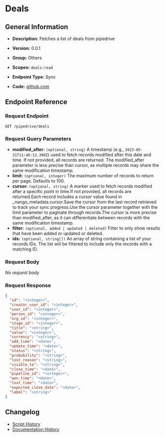 <!-- BEGIN GENERATED CONTENT -->
# Deals

## General Information

- **Description:** Fetches a list of deals from pipedrive

- **Version:** 0.0.1
- **Group:** Others
- **Scopes:** `deals:read`
- **Endpoint Type:** Sync
- **Code:** [github.com](https://github.com/NangoHQ/integration-templates/tree/main/integrations/pipedrive/syncs/deals.ts)


## Endpoint Reference

### Request Endpoint

`GET /pipedrive/deals`

### Request Query Parameters

- **modified_after:** `(optional, string)` A timestamp (e.g., `2023-05-31T11:46:13.390Z`) used to fetch records modified after this date and time. If not provided, all records are returned. The modified_after parameter is less precise than cursor, as multiple records may share the same modification timestamp.
- **limit:** `(optional, integer)` The maximum number of records to return per page. Defaults to 100.
- **cursor:** `(optional, string)` A marker used to fetch records modified after a specific point in time.If not provided, all records are returned.Each record includes a cursor value found in _nango_metadata.cursor.Save the cursor from the last record retrieved to track your sync progress.Use the cursor parameter together with the limit parameter to paginate through records.The cursor is more precise than modified_after, as it can differentiate between records with the same modification timestamp.
- **filter:** `(optional, added | updated | deleted)` Filter to only show results that have been added or updated or deleted.
- **ids:** `(optional, string[])` An array of string containing a list of your records IDs. The list will be filtered to include only the records with a matching ID.

### Request Body

_No request body_

### Request Response

```json
{
  "id": "<integer>",
  "creator_user_id": "<integer>",
  "user_id": "<integer>",
  "person_id": "<integer>",
  "org_id": "<integer>",
  "stage_id": "<integer>",
  "title": "<string>",
  "value": "<integer>",
  "currency": "<string>",
  "add_time": "<date>",
  "update_time": "<date>",
  "status": "<string>",
  "probability": "<string>",
  "lost_reason": "<string>",
  "visible_to": "<string>",
  "close_time": "<date>",
  "pipeline_id": "<integer>",
  "won_time": "<date>",
  "lost_time": "<date>",
  "expected_close_date": "<date>",
  "label": "<string>"
}
```

## Changelog

- [Script History](https://github.com/NangoHQ/integration-templates/commits/main/integrations/pipedrive/syncs/deals.ts)
- [Documentation History](https://github.com/NangoHQ/integration-templates/commits/main/integrations/pipedrive/syncs/deals.md)

<!-- END  GENERATED CONTENT -->

